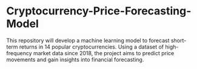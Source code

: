 # Cryptocurrency-Price-Forecasting-Model
This repository will develop a machine learning model to forecast short-term returns in 14 popular cryptocurrencies. Using a dataset of high-frequency market data since 2018, the project aims to predict price movements and gain insights into financial forecasting. 
